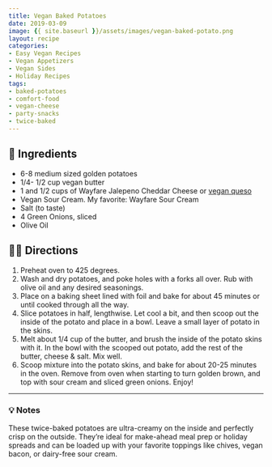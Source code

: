 ```yaml
---
title: Vegan Baked Potatoes
date: 2019-03-09
image: {{ site.baseurl }}/assets/images/vegan-baked-potato.png
layout: recipe
categories:
- Easy Vegan Recipes
- Vegan Appetizers
- Vegan Sides
- Holiday Recipes
tags:
- baked-potatoes
- comfort-food
- vegan-cheese
- party-snacks
- twice-baked
---
```


## 🧾 Ingredients

- 6-8 medium sized golden potatoes
- 1/4- 1/2 cup vegan butter
- 1 and 1/2 cups of Wayfare Jalepeno Cheddar Cheese or [vegan queso](/vegan-queso)
- Vegan Sour Cream. My favorite: Wayfare Sour Cream
- Salt (to taste)
- 4 Green Onions, sliced
- Olive Oil

## 👩‍🍳 Directions

1. Preheat oven to 425 degrees.
2. Wash and dry potatoes, and poke holes with a forks all over. Rub with olive oil and any desired seasonings.
3. Place on a baking sheet lined with foil and bake for about 45 minutes or until cooked through all the way.
4. Slice potatoes in half, lengthwise.  Let cool a bit, and then scoop out the inside of the potato and place in a bowl. Leave a small layer of potato in the skins.
5. Melt about 1/4 cup of the butter, and brush the inside of the potato skins with it. In the bowl with the scooped out potato, add the rest of the butter, cheese &amp; salt. Mix well.
6. Scoop mixture into the potato skins, and bake for about 20-25 minutes in the oven. Remove from oven when starting to turn golden brown, and top with sour cream and sliced green onions. Enjoy!


---

### 💡 Notes

These twice-baked potatoes are ultra-creamy on the inside and perfectly crisp on the outside. They’re ideal for make-ahead meal prep or holiday spreads and can be loaded up with your favorite toppings like chives, vegan bacon, or dairy-free sour cream.
